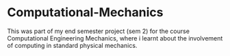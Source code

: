 # Computational-Mechanics
This was part of my end semester project (sem 2) for the course Computational Engineering Mechanics, where i learnt about the involvement of computing in standard physical mechanics.
